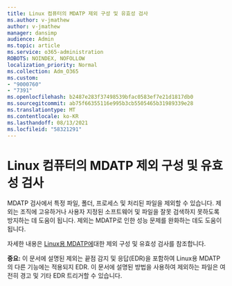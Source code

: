 ```yaml
---
title: Linux 컴퓨터의 MDATP 제외 구성 및 유효성 검사
ms.author: v-jmathew
author: v-jmathew
manager: dansimp
audience: Admin
ms.topic: article
ms.service: o365-administration
ROBOTS: NOINDEX, NOFOLLOW
localization_priority: Normal
ms.collection: Adm_O365
ms.custom:
- "9000760"
- "7391"
ms.openlocfilehash: b2487e283f37498539bfac0583ef7e21d1817db0
ms.sourcegitcommit: ab75f66355116e995b3cb5505465b31989339e28
ms.translationtype: MT
ms.contentlocale: ko-KR
ms.lasthandoff: 08/13/2021
ms.locfileid: "58321291"
---
```

# <a name="configure-and-validate-exclusions-for-mdatp-on-a-linux-machine"></a>Linux 컴퓨터의 MDATP 제외 구성 및 유효성 검사

MDATP 검사에서 특정 파일, 폴더, 프로세스 및 처리된 파일을 제외할 수 있습니다. 제외는 조직에 고유하거나 사용자 지정된 소프트웨어 및 파일을 잘못 검색하지 못하도록 방지하는 데 도움이 됩니다. 제외는 MDATP로 인한 성능 문제를 완화하는 데도 도움이 됩니다.

자세한 내용은 [Linux용 MDATP에](https://go.microsoft.com/fwlink/?linkid=2144517)대한 제외 구성 및 유효성 검사를 참조합니다.

**중요:** 이 문서에 설명된 제외는 끝점 감지 및 응답(EDR)을 포함하여 Linux용 MDATP의 다른 기능에는 적용되지 EDR. 이 문서에 설명된 방법을 사용하여 제외하는 파일은 여전히 경고 및 기타 EDR 트리거할 수 있습니다.
